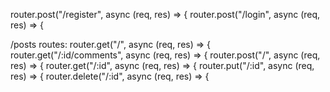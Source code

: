 router.post("/register", async (req, res) => {
router.post("/login", async (req, res) => {

/posts routes:
router.get("/", async (req, res) => {
router.get("/:id/comments", async (req, res) => {
router.post("/", async (req, res) => {
router.get("/:id", async (req, res) => {
router.put("/:id", async (req, res) => {
router.delete("/:id", async (req, res) => {

